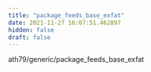 ```yaml
---
title: "package_feeds_base_exfat"
date: 2021-11-27 16:07:51.462897
hidden: false
draft: false
---
```


ath79/generic/package_feeds_base_exfat

